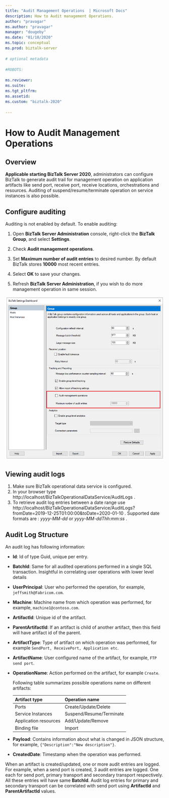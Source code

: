 ```yaml
---
title: "Audit Management Operations  | Microsoft Docs"
description: How to Audit management Operations.
author: "pravagar"
ms.author: "pravagar"
manager: "dougeby"
ms.date: "01/10/2020"
ms.topic: conceptual
ms.prod: biztalk-server

# optional metadata

#ROBOTS:

ms.reviewer: 
ms.suite:
ms.tgt_pltfrm:
ms.assetid: 
ms.custom: "biztalk-2020"

---
```



# How to Audit Management Operations

## Overview

**Applicable starting BizTalk Server 2020**, administrators can configure BizTalk to generate audit trail for management operation on application artifacts like send port, receive port, receive locations, orchestrations and resources. Auditing of suspend/resume/terminate operation on service instances is also possible.

## Configure auditing

Auditing is not enabled by default. To enable auditing:

 1. Open **BizTalk Server Administration** console, right-click the **BizTalk Group**, and select **Settings**.

 2. Check **Audit management operations**.

 3. Set **Maximum number of audit entries** to desired number. By default BizTalk stores **10000** most recent entries.

 4. Select **OK** to save your changes.

 5. Refresh **BizTalk Server Administration**, if you wish to do more management operation in same session.

   ![bts2020audit_configure](../core/media/configure-audit.png)

## Viewing audit logs

1. Make sure BizTalk operational data service is configured.
2. In your browser type  http://localhost/BizTalkOperationalDataService/AuditLogs .
3. To retrieve audit log entries between a date range use http://localhost/BizTalkOperationalDataService/AuditLogs?fromDate=2019-12-25T01:00:00&toDate=2020-01-10 . Supported date formats are : *yyyy-MM-dd* or *yyyy-MM-ddThh:mm:ss* .

## Audit Log Structure

An audit log has following information:

- **Id**: Id of type Guid, unique per entry.
- **BatchId**: Same for all audited operations performed in a single SQL transaction. Insightful in correlating user operations with lower level details
- **UserPrincipal**: User who performed the operation, for example, `jeffsmith@Fabricom.com`.
- **Machine**: Machine name from which operation was performed, for example, `machine1@contoso.com`.
- **ArtifactId**: Unique id of the artifact.
- **ParentArtifactId**: If an artifact is child of another artifact, then this field will have artifact id of the parent.
- **ArtifactType**: Type of artifact on which operation was performed, for example `SendPort, ReceivePort, Application etc`.
- **ArtifactName**: User configured name of the artifact, for example, `FTP send port`.
- **OperationName**: Action performed on the artifact, for example `Create`.

  Following table summarizes possible operations name on different artifacts:

   | Artifact type | Operation name|
   | --- | --- |
   | Ports | Create/Update/Delete |
   | Service Instances | Suspend/Resume/Terminate |
   | Application resources | Add/Update/Remove |
   | Binding file | Import|

- **Payload**: Contains information about what is changed in JSON structure, for example, `{"Description":"New description"}`.
- **CreatedDate**: Timestamp when the operation was performed.

When an artifact is created/updated, one or more audit entries are logged. For example, when a send port is created, 3 audit entries are logged. One each for send port, primary transport and secondary transport respectively. All these entries will have same **BatchId**. Audit log entries for primary and secondary transport can be correlated with send port using **ArtifactId** and **ParentArtifactId** values.

